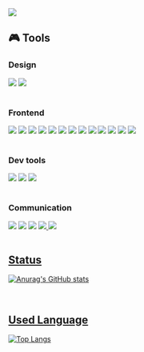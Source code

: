 <img src="https://capsule-render.vercel.app/api?type=waving&color=0:282828,100:535353&height=300&section=header&text=Hello%20I'm%20Sejun&fontSize=90&animation=fadeIn&fontAlignY=32&desc=Front-End%20Developer&descAlignY=51&descAlign=62" />

<br>

## 🎮 Tools
<h3>Design</h3>
<div>
 <img src="https://img.shields.io/badge/Figma-F24E1E?style=for-the-badge&logo=Figma&logoColor=white"/>
 <img src="https://img.shields.io/badge/styledcomponents-DB7093?style=for-the-badge&logo=styledcomponents&logoColor=white"/>
</div>

<br/>

<h3>Frontend</h3>
<div>
  <img src="https://img.shields.io/badge/HTML5-E34F26?style=for-the-badge&logo=HTML5&logoColor=white"/>
  <img src="https://img.shields.io/badge/CSS-1572B6?style=for-the-badge&logo=CSS3&logoColor=white"/>
  <img src="https://img.shields.io/badge/Javascript-F7DF1E?style=for-the-badge&logo=Javascript&logoColor=black"/>
  <img src="https://img.shields.io/badge/.ENV-ECD53F?style=for-the-badge&logo=.ENV&logoColor=white"/>
  <img src="https://img.shields.io/badge/Axios-5A29E4?style=for-the-badge&logo=Axios&logoColor=white"/>
  <img src="https://img.shields.io/badge/Stomp-000000?style=for-the-badge&logo=&logoColor=white"/>
  <img src="https://img.shields.io/badge/SSE-000000?style=for-the-badge&logo=&logoColor=white"/>
  <img src="https://img.shields.io/badge/WEBSOCKET-000000?style=for-the-badge&logo=&logoColor=white"/>
  <img src="https://img.shields.io/badge/Vercel-000000?style=for-the-badge&logo=Vercel&logoColor=white"/>
  <img src="https://img.shields.io/badge/TypeScript-3178C6?style=for-the-badge&logo=TypeScript&logoColor=white"/>
  <img src="https://img.shields.io/badge/React-61DAFB?style=for-the-badge&logo=React&logoColor=black"/>
  <img src="https://img.shields.io/badge/React Query-FF4154?style=for-the-badge&logo=React Query&logoColor=white"/>
  <img src="https://img.shields.io/badge/RECOIL-000000?style=for-the-badge&logo=&logoColor=white"/>
</div>

<br>

<h3>Dev tools</h3>
<div>
  <img src="https://img.shields.io/badge/Git-F05032?style=for-the-badge&logo=Git&logoColor=white"/>
  <img src="https://img.shields.io/badge/Github-181717?style=for-the-badge&logo=Github&logoColor=white"/>
  <img src="https://img.shields.io/badge/VisualStudioCode-007ACC?style=for-the-badge&logo=VisualStudioCode&logoColor=white"/>
</div>

<br>

<h3>Communication</h3>
<div>
 <img src="https://img.shields.io/badge/Notion-000000?style=for-the-badge&logo=Notion&logoColor=white"/>
 <img src="https://img.shields.io/badge/Slack-4A154B?style=for-the-badge&logo=Slack&logoColor=white"/>
 <img src="https://img.shields.io/badge/Discord-5865F2?style=for-the-badge&logo=Discord&logoColor=white"/>
 <a href="https://velog.io/@choisejun99"><img src="https://img.shields.io/badge/Velog-20C997?style=for-the-badge&logo=Velog&logoColor=white"/>
 <img src="https://img.shields.io/badge/choisejun99@gmail.com-EA4335?style=for-the-badge&logo=Gmail&logoColor=white"/>
</div>

<br>

## Status
![Anurag's GitHub stats](https://github-readme-stats.vercel.app/api?username=Sejun0910&show_icons=true&theme=dark)

<br>

## Used Language  
[![Top Langs](https://github-readme-stats.vercel.app/api/top-langs/?username=Sejun0910&layout=compact&theme=dark)](https://github.com/Sejun0910/github-readme-stats)  

